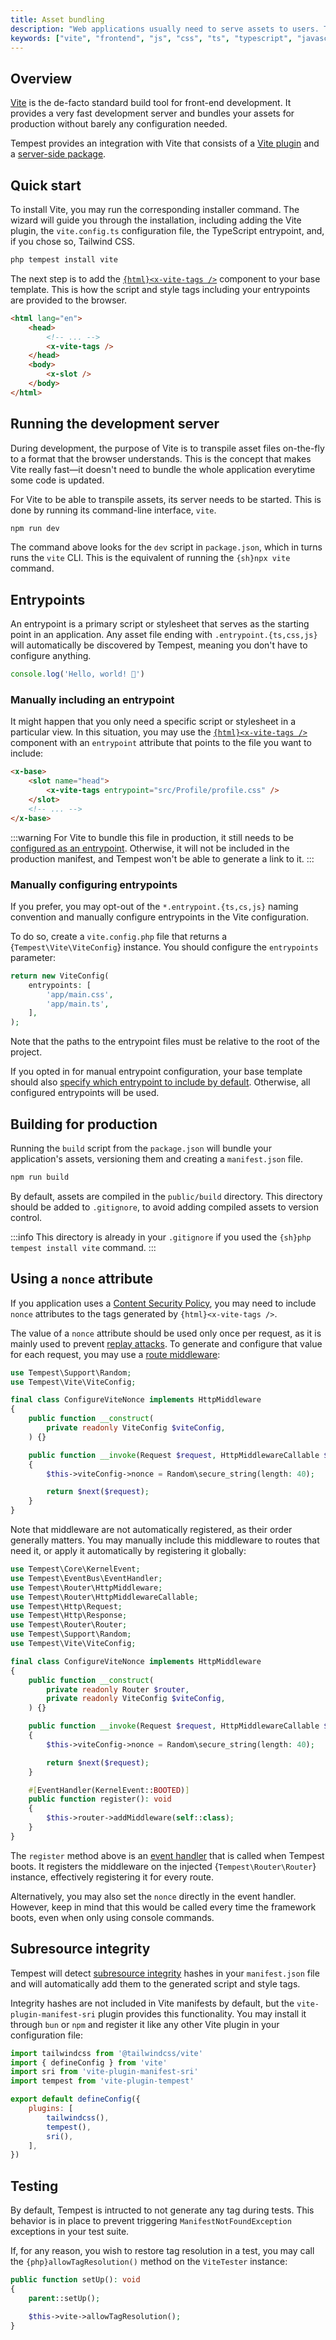 ```yaml
---
title: Asset bundling
description: "Web applications usually need to serve assets to users. Tempest provide a seamless integration with Vite, the most popular front-end development server and build tool"
keywords: ["vite", "frontend", "js", "css", "ts", "typescript", "javascript", "sri", "manifest", "assets"]
---
```


## Overview

[Vite](https://vite.dev) is the de-facto standard build tool for front-end development. It provides a very fast development server and bundles your assets for production without barely any configuration needed.

Tempest provides an integration with Vite that consists of a [Vite plugin](https://github.com/tempestphp/tempest-framework/tree/main/packages/vite-plugin-tempest) and a [server-side package](https://github.com/tempestphp/tempest-framework/tree/main/src/Tempest/Vite).

## Quick start

To install Vite, you may run the corresponding installer command. The wizard will guide you through the installation, including adding the Vite plugin, the `vite.config.ts` configuration file, the TypeScript entrypoint, and, if you chose so, Tailwind CSS.

```sh
php tempest install vite
```

The next step is to add the [`{html}<x-vite-tags />`](../1-essentials/02-views.md#x-vite-tags) component to your base template. This is how the script and style tags including your entrypoints are provided to the browser.

```html x-base.view.php
<html lang="en">
	<head>
		<!-- ... -->
		<x-vite-tags />
	</head>
	<body>
		<x-slot />
	</body>
</html>
```

## Running the development server

During development, the purpose of Vite is to transpile asset files on-the-fly to a format that the browser understands. This is the concept that makes Vite really fast—it doesn't need to bundle the whole application everytime some code is updated.

For Vite to be able to transpile assets, its server needs to be started. This is done by running its command-line interface, `vite`.

```sh
npm run dev
```

The command above looks for the `dev` script in `package.json`, which in turns runs the `vite` CLI. This is the equivalent of running the `{sh}npx vite` command.

## Entrypoints

An entrypoint is a primary script or stylesheet that serves as the starting point in an application. Any asset file ending with `.entrypoint.{ts,css,js}` will automatically be discovered by Tempest, meaning you don't have to configure anything.

```js app/main.entrypoint.ts
console.log('Hello, world! 🌊')
```

### Manually including an entrypoint

It might happen that you only need a specific script or stylesheet in a particular view. In this situation, you may use the [`{html}<x-vite-tags />`](./03-views#x-vite-tags) component with an `entrypoint` attribute that points to the file you want to include:

```html app/Profile/show.view.php
<x-base>
	<slot name="head">
		<x-vite-tags entrypoint="src/Profile/profile.css" />
	</slot>
	<!-- ... -->
</x-base>
```

:::warning
For Vite to bundle this file in production, it still needs to be [configured as an entrypoint](#manually-configuring-entrypoints). Otherwise, it will not be included in the production manifest, and Tempest won't be able to generate a link to it.
:::

### Manually configuring entrypoints

If you prefer, you may opt-out of the `*.entrypoint.{ts,cs,js}` naming convention and manually configure entrypoints in the Vite configuration.

To do so, create a `vite.config.php` file that returns a {`Tempest\Vite\ViteConfig`} instance. You should configure the `entrypoints` parameter:

```php app/vite.config.php
return new ViteConfig(
    entrypoints: [
        'app/main.css',
        'app/main.ts',
    ],
);
```

Note that the paths to the entrypoint files must be relative to the root of the project.

If you opted in for manual entrypoint configuration, your base template should also [specify which entrypoint to include by default](#manually-including-an-entrypoint). Otherwise, all configured entrypoints will be used.

## Building for production

Running the `build` script from the `package.json` will bundle your application's assets, versioning them and creating a `manifest.json` file.

```sh
npm run build
```

By default, assets are compiled in the `public/build` directory. This directory should be added to `.gitignore`, to avoid adding compiled assets to version control.

:::info
This directory is already in your `.gitignore` if you used the `{sh}php tempest install vite` command.
:::

## Using a `nonce` attribute

If you application uses a [Content Security Policy](https://developer.mozilla.org/en-US/docs/Web/HTTP/Guides/CSP), you may need to include `nonce` attributes to the tags generated by `{html}<x-vite-tags />`.

The value of a `nonce` attribute should be used only once per request, as it is mainly used to prevent [replay attacks](https://en.wikipedia.org/wiki/Replay_attack). To generate and configure that value for each request, you may use a [route middleware](../1-essentials/02-views.md#route-middleware):

```php
use Tempest\Support\Random;
use Tempest\Vite\ViteConfig;

final class ConfigureViteNonce implements HttpMiddleware
{
    public function __construct(
        private readonly ViteConfig $viteConfig,
    ) {}

    public function __invoke(Request $request, HttpMiddlewareCallable $next): Response
    {
        $this->viteConfig->nonce = Random\secure_string(length: 40);

        return $next($request);
    }
}
```

Note that middleware are not automatically registered, as their order generally matters. You may manually include this middleware to routes that need it, or apply it automatically by registering it globally:

```php
use Tempest\Core\KernelEvent;
use Tempest\EventBus\EventHandler;
use Tempest\Router\HttpMiddleware;
use Tempest\Router\HttpMiddlewareCallable;
use Tempest\Http\Request;
use Tempest\Http\Response;
use Tempest\Router\Router;
use Tempest\Support\Random;
use Tempest\Vite\ViteConfig;

final class ConfigureViteNonce implements HttpMiddleware
{
    public function __construct(
        private readonly Router $router,
        private readonly ViteConfig $viteConfig,
    ) {}

    public function __invoke(Request $request, HttpMiddlewareCallable $next): Response
    {
        $this->viteConfig->nonce = Random\secure_string(length: 40);

        return $next($request);
    }

    #[EventHandler(KernelEvent::BOOTED)]
    public function register(): void
    {
        $this->router->addMiddleware(self::class);
    }
}
```

The `register` method above is an [event handler](../2-features/08-events.md) that is called when Tempest boots. It registers the middleware on the injected {`Tempest\Router\Router`} instance, effectively registering it for every route.

Alternatively, you may also set the `nonce` directly in the event handler. However, keep in mind that this would be called every time the framework boots, even when only using console commands.

## Subresource integrity

Tempest will detect [subresource integrity](https://developer.mozilla.org/en-US/docs/Web/Security/Subresource_Integrity) hashes in your `manifest.json` file and will automatically add them to the generated script and style tags.

Integrity hashes are not included in Vite manifests by default, but the `vite-plugin-manifest-sri` plugin provides this functionality. You may install it through `bun` or `npm` and register it like any other Vite plugin in your configuration file:

```js vite.config.ts
import tailwindcss from '@tailwindcss/vite'
import { defineConfig } from 'vite'
import sri from 'vite-plugin-manifest-sri'
import tempest from 'vite-plugin-tempest'

export default defineConfig({
	plugins: [
		tailwindcss(),
		tempest(),
		sri(),
	],
})
```

## Testing

By default, Tempest is intructed to not generate any tag during tests. This behavior is in place to prevent triggering `ManifestNotFoundException` exceptions in your test suite.

If, for any reason, you wish to restore tag resolution in a test, you may call the `{php}allowTagResolution()` method on the `ViteTester` instance:

```php tests/SomeTest.php
public function setUp(): void
{
    parent::setUp();

    $this->vite->allowTagResolution();
}
```
